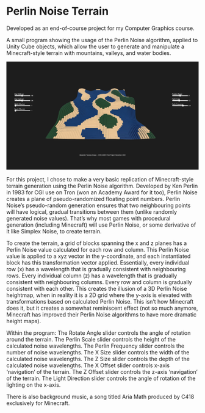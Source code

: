 # Perlin Noise Terrain
Developed as an end-of-course project for my Computer Graphics course. 

A small program showing the usage of the Perlin Noise algorithm, applied to Unity Cube objects, which allow the user to generate and manipulate a Minecraft-style terrain with mountains, valleys, and water bodies. 

![My Image](images/MainUI.jpg)

For this project, I chose to make a very basic replication of Minecraft-style terrain generation using the Perlin Noise algorithm. Developed by Ken Perlin in 1983 for CGI use on Tron (won an Academy Award for it too), Perlin Noise creates a plane of pseudo-randomized floating point numbers. Perlin Noise’s pseudo-random generation ensures that two neighbouring points will have logical, gradual transitions between them (unlike randomly generated noise values). That’s why most games with procedural generation (including Minecraft) will use Perlin Noise, or some derivative of it like Simplex Noise, to create terrain. 

To create the terrain, a grid of blocks spanning the x and z planes has a Perlin Noise value calculated for each row and column. This Perlin Noise value is applied to a xyz vector in the y-coordinate, and each instantiated block has this transformation vector applied. Essentially, every individual row (x) has a wavelength that is gradually consistent with neighbouring rows. Every individual column (z) has a wavelength that is gradually consistent with neighbouring columns. Every row and column is gradually consistent with each other.  This creates the illusion of a 3D Perlin Noise heightmap, when in reality it is a 2D grid where the y-axis is elevated with transformations based on calculated Perlin Noise. This isn’t how Minecraft does it, but it creates a somewhat reminiscent effect (not so much anymore, Minecraft has improved their Perlin Noise algorithms to have more dramatic height maps). 

Within the program:
The Rotate Angle slider controls the angle of rotation around the terrain.
The Perlin Scale slider controls the height of the calculated noise wavelengths.
The Perlin Frequency slider controls the number of noise wavelengths.
The X Size slider controls the width of the calculated noise wavelengths.
The Z Size slider controls the depth of the calculated noise wavelengths.
The X Offset slider controls x-axis ‘navigation’ of the terrain. 
The Z Offset slider controls the z-axis ‘navigation’ of the terrain. 
The Light Direction slider controls the angle of rotation of the lighting on the x-axis.

There is also background music, a song titled Aria Math produced by C418 exclusively for Minecraft.
